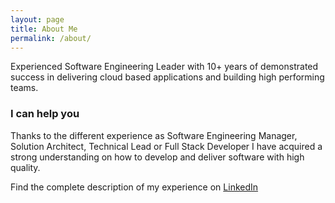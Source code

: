 ```yaml
---
layout: page
title: About Me
permalink: /about/
---
```


Experienced Software Engineering Leader with 10+ years of demonstrated success in delivering cloud based applications and building high performing teams.

### I can help you
Thanks to the different experience as Software Engineering Manager, Solution Architect, Technical Lead or Full Stack Developer I have acquired a strong understanding on how to develop and deliver software with high quality.

Find the complete description of my experience on [LinkedIn](https://www.linkedin.com/in/matthieufradcourt/)
